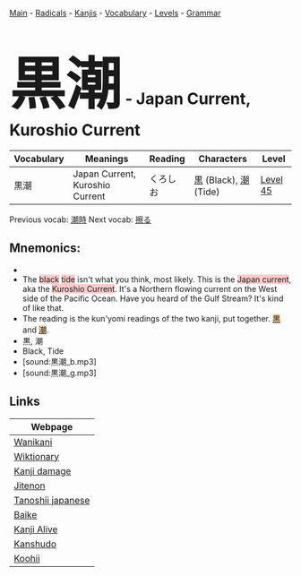 <style> bigfont {font-size: 100px}</style>
[Main](../README.md) -
[Radicals](../radicals.md) -
[Kanjis](../kanjis.md) -
[Vocabulary](../vocabulary.md) -
[Levels](../levels.md) -
[Grammar](../grammar.md)
# <bigfont> 黒潮</bigfont> - Japan Current, Kuroshio Current 

| Vocabulary | Meanings | Reading | Characters | Level |
| --- | --- | --- | --- | --- |
| 黒潮 | Japan Current, Kuroshio Current | くろしお |  [黒](../kanjis/黒.md) (Black), [潮](../kanjis/潮.md) (Tide) | [Level 45](../levels/wk_level45.md) |

Previous vocab: [潮時](潮時.md) Next vocab: [擦る](擦る.md) 

## Mnemonics:

* 
* The <span style="background-color:#ffcccb"> black</span> <span style="background-color:#ffcccb"> tide</span> isn't what you think, most likely. This is the <span style="background-color:#ffcccb"> Japan current</span>, aka the <span style="background-color:#ffcccb"> Kuroshio Current</span>. It's a Northern flowing  current on the West side of the Pacific Ocean. Have you heard of the Gulf Stream? It's kind of like that.
* The reading is the kun'yomi readings of the two kanji, put together. <span style="background-color:#fed8b1"> [黒](https://jisho.org/search/黒)</span> and <span style="background-color:#fed8b1"> [潮](https://jisho.org/search/潮)</span>.
* 黒, 潮
* Black, Tide
* [sound:黒潮_b.mp3]
* [sound:黒潮_g.mp3]


## Links 

| Webpage |
| --- |
| [Wanikani          ](https://www.wanikani.com/kanji/黒潮) |
| [Wiktionary        ](https://en.wiktionary.org/wiki/黒潮) |
| [Kanji damage      ](http://www.kanjidamage.com/kanji/search?utf8=✓&q=黒潮) |
| [Jitenon           ](https://jitenon.com/kanji/黒潮) |
| [Tanoshii japanese ](https://www.tanoshiijapanese.com/dictionary/kanji.cfm?k=黒潮) |
| [Baike             ](https://baike.baidu.com/item/黒潮) |
| [Kanji Alive       ](https://app.kanjialive.com/黒潮) |
| [Kanshudo          ](https://www.kanshudo.com/searchmn?q=黒潮) |
| [Koohii            ](https://kanji.koohii.com/study/kanji/黒潮) |
